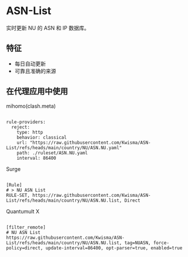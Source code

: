 
# ASN-List

实时更新 NU 的 ASN 和 IP 数据库。

## 特征

- 每日自动更新
- 可靠且准确的来源

## 在代理应用中使用

mihomo(clash.meta)

<pre><code class="language-javascript">
rule-providers:
  reject:
    type: http
    behavior: classical
    url: "https://raw.githubusercontent.com/Kwisma/ASN-List/refs/heads/main/country/NU/ASN.NU.yaml"
    path: ./ruleset/ASN.NU.yaml
    interval: 86400
</code></pre>

Surge

<pre><code class="language-javascript">
[Rule]
# > NU ASN List
RULE-SET, https://raw.githubusercontent.com/Kwisma/ASN-List/refs/heads/main/country/NU/ASN.NU.list, Direct
</code></pre>

Quantumult X

<pre><code class="language-javascript">
[filter_remote]
# NU ASN List
https://raw.githubusercontent.com/Kwisma/ASN-List/refs/heads/main/country/NU/ASN.NU.list, tag=NUASN, force-policy=direct, update-interval=86400, opt-parser=true, enabled=true
</code></pre>

